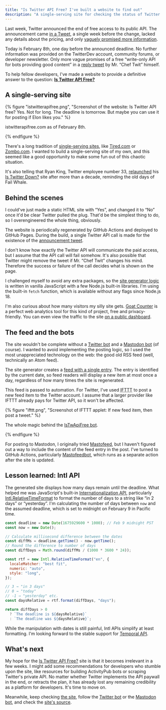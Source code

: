 ```yaml
---
title: "Is Twitter API Free? I've built a website to find out"
description: "A single-serving site for checking the status of Twitter API paywall."
---
```


Last week, Twitter announced the end of free access to its public API. The announcement came [in a Tweet][announcement], a single week before the change, lacked any details about the pricing, and only [vaguely promised more information](https://twitter.com/TwitterDev/status/1621027418680229888).

Today is February 8th, one day before the announced deadline. No further information was provided on the TwitterDev account, community forums, or developer newsletter. Only more vague promises of a free “write-only API for bots providing good content” in a [reply tweet](https://twitter.com/elonmusk/status/1622082025166442505) by Mr. “Chef Twit” himself.

To help fellow developers, I've made a website to provide a definitive answer to the question: [**Is Twitter API Free?**](https://istwitterapifree.com/)

## A single-serving site

{% figure "istwitterapifree.png", "Screenshot of the website: Is Twitter API free? Yes. Not for long. The deadline is tomorrow. But maybe you can use it for posting if Elon likes you." %}

istwitterapifree.com as of February 8th.

{% endfigure %}

There's a long tradition of [single-serving sites](https://en.wikipedia.org/wiki/Single-serving_site), like [Tired.com](http://tired.com/) or [Zombo.com](https://zombo.com/). I wanted to build a single-serving site of my own, and this seemed like a good opportunity to make some fun out of this chaotic situation.

It's also telling that Ryan King, Twitter employee number 33, [relaunched](https://theryanking.com/post/is-twitter-down/) his [Is Twitter Down?](https://istwitterdown.com/) site after more than a decade, reminding the old days of Fail Whale.

## Behind the scenes

I could've just made a static HTML site with “Yes”, and changed it to “No” once it'd be clear Twitter pulled the plug. That'd be the simplest thing to do, so I overengineered the whole thing, obviously.

The website is periodically regenerated by GitHub Actions and deployed to GitHub Pages. During the build, a single Twitter API call is made for the existence of the [announcement tweet][announcement].

I don't know how exactly the Twitter API will communicate the paid access, but I assume that the API call will fail somehow. It's also possible that Twitter might remove the tweet if Mr. “Chef Twit” changes his mind. Therefore the success or failure of the call decides what is shown on the page.

I challenged myself to avoid any extra packages, so the [site generator logic][source] is written in vanilla JavaScript with a few Node.js built-in libraries. I'm using the built-in `fetch` function, which is available without any flags since Node.js 18.

I'm also curious about how many visitors my silly site gets. [Goat Counter](https://www.goatcounter.com/) is a perfect web analytics tool for this kind of project, free and privacy-friendly. You can even view the traffic to the site [on a public dashboard](https://istwitterapifree.goatcounter.com/).

## The feed and the bots

The site wouldn't be complete without a [Twitter bot](https://twitter.com/IsTwApiFree) and a [Mastodon bot](https://masto.ai/@istwitterapifree) (of course). I wanted to avoid implementing the posting logic, so I used the most unappreciated technology on the web: the good old RSS feed (well, technically an Atom feed).

The site generator creates a [feed with a single entry](https://istwitterapifree.com/feed.xml). The entry is identified by the current date, so feed readers will display a new item at most once a day, regardless of how many times the site is regenerated.

This feed is passed to automation. For Twitter, I've used <acronym title="If This Then That">IFTTT</acronym> to post a new feed item to the Twitter account. I assume that a larger provider like IFTTT already pays for Twitter API, so it won't be affected.

{% figure "ifttt.png", "Screenshot of IFTTT applet: If new feed item, then post a tweet." %}

The whole magic behind the [IsTwApiFree bot](https://twitter.com/IsTwApiFree).

{% endfigure %}

For posting to Mastodon, I originally tried [Mastofeed](https://mastofeed.org/), but I haven't figured out a way to include the content of the feed entry in the post. I've turned to GitHub Actions, particularly [Mastofeedbot](https://github.com/joschi/mastofeedbot), which runs as a separate action after the site is updated.

## Lesson learned: Intl API

The generated site displays how many days remain until the deadline. What helped me was JavaScript's built-in [Internationalization API](https://developer.mozilla.org/en-US/docs/Web/JavaScript/Reference/Global_Objects/Intl), particularly [Intl.RelativeTimeFormat](https://developer.mozilla.org/en-US/docs/Web/JavaScript/Reference/Global_Objects/Intl/RelativeTimeFormat/RelativeTimeFormat) to format the number of days to a string like “in 2 days” or “yesterday”. I'm calculating the number of days between `now` and the assumed deadline, which is set to midnight on February 9 in Pacific time.

```js
const deadline = new Date(1675929600 * 1000); // Feb 9 midnight PST
const now = new Date();

// Calculate millisecond difference between the dates
const diffMs = deadline.getTime() - now.getTime();
// Round the difference to number of days
const diffDays = Math.round(diffMs / (1000 * 3600 * 24));

const rtf = new Intl.RelativeTimeFormat("en", {
  localeMatcher: "best fit",
  numeric: "auto",
  style: "long",
});

// 3 → "in 3 days"
// 0 → "today"
// -1 → "yesterday" etc.
const daysRelative = rtf.format(diffDays, "days");

return diffDays > 0
  ? `The deadline is ${daysRelative}`
  : `The deadline was ${daysRelative}`;
```

While the manipulation with dates is still painful, Intl APIs simplify at least formatting. I'm looking forward to the stable support for [Temporal API](https://tc39.es/proposal-temporal/docs/).

## What's next

My hope for the [Is Twitter API Free?](https://istwitterapifree.com/) site is that it becomes irrelevant in a few weeks. I might add some recommendations for developers who stumble upon the site, like resources for building ActivityPub bots or scraping Twitter's private API. No matter whether Twitter implements the API paywall in the end, or retracts the plan, it has already lost any remaining credibility as a platform for developers. It's time to move on.

Meanwhile, keep checking [the site](https://istwitterapifree.com/), follow the [Twitter bot](https://twitter.com/IsTwApiFree) or the [Mastodon bot](https://masto.ai/@istwitterapifree), and check the [site's source][source].

[announcement]: https://twitter.com/TwitterDev/status/1621026986784337922
[source]: https://github.com/jnv/istwitterapifree.com
